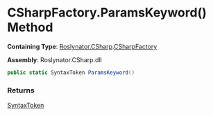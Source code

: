 # CSharpFactory\.ParamsKeyword\(\) Method

**Containing Type**: [Roslynator.CSharp](../../README.md)\.[CSharpFactory](../README.md)

**Assembly**: Roslynator\.CSharp\.dll

```csharp
public static SyntaxToken ParamsKeyword()
```

### Returns

[SyntaxToken](https://docs.microsoft.com/en-us/dotnet/api/microsoft.codeanalysis.syntaxtoken)

